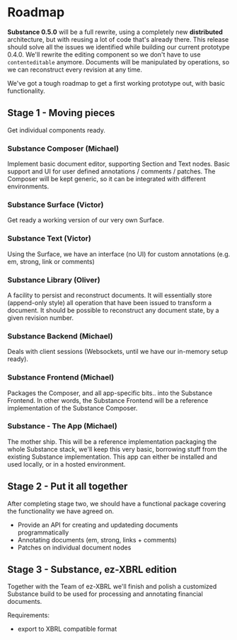 # Roadmap

**Substance 0.5.0** will be a full rewrite, using a completely new **distributed** architecture, but with reusing a lot of code that's already there. This release should solve all the issues we identified while building our current prototype 0.4.0. We'll rewrite the editing component so we don't have to use `contenteditable` anymore. Documents will be manipulated by operations, so we can reconstruct every revision at any time.

We've got a tough roadmap to get a first working prototype out, with basic functionality.

## Stage 1 - Moving pieces

Get individual components ready.

### Substance Composer (Michael)

Implement basic document editor, supporting Section and Text nodes. Basic support and UI for user defined annotations / comments / patches. The Composer will be kept generic, so it can be integrated with different environments.

### Substance Surface (Victor)

Get ready a working version of our very own Surface.

### Substance Text (Victor)

Using the Surface, we have an interface (no UI) for custom annotations (e.g. em, strong, link or comments)

### Substance Library (Oliver)

A facility to persist and reconstruct documents. It will essentially store (append-only style) all operation that have been issued to transform a document. It should be possible to reconstruct any document state, by a given revision number.


### Substance Backend (Michael)

Deals with client sessions (Websockets, until we have our in-memory setup ready).

### Substance Frontend (Michael)

Packages the Composer, and all app-specific bits.. into the Substance Frontend. In other words, the Substance Frontend will be a reference implementation of the Substance Composer.

### Substance - The App (Michael)

The mother ship. This will be a reference implementation packaging the whole Substance stack, we'll keep this very basic, borrowing stuff from the existing Substance implementation. This app can either be installed and used locally, or in a hosted environment.

## Stage 2 - Put it all together

After completing stage two, we should have a functional package covering the functionality we have agreed on.

- Provide an API for creating and updateding documents programmatically
- Annotating documents (em, strong, links + comments)
- Patches on individual document nodes

## Stage 3 - Substance, ez-XBRL edition

Together with the Team of ez-XBRL we'll finish and polish a customized Substance build to be used for processing and annotating financial documents.

Requirements:

- export to XBRL compatible format